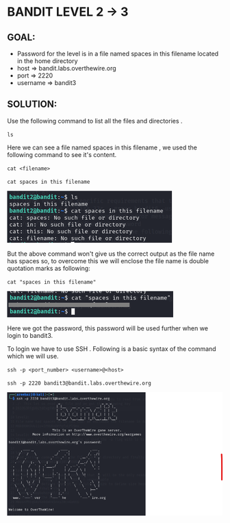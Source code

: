 # BANDIT LEVEL 2 -> 3


## GOAL:

- Password for the level is in a file named spaces in this filename located in the home directory
- host => bandit.labs.overthewire.org
- port => 2220
- username => bandit3

## SOLUTION:

Use the following command to list all the files and directories .

`ls`

Here we can see a file named spaces in this filename , we used the following command to see it's content.

`cat <filename>`

`cat spaces in this filename `

![bandit3.1](./images/Bandit3.1.png "Bandit3.1")

But the above command won't give us the correct output as the file name has spaces so, to overcome this we will enclose the file name is double quotation marks as following:

`cat "spaces in this filename"`

![bandit3.2](./images/Bandit3.2.png "Bandit3.2")

Here we got the password, this password will be used further when we login to bandit3.

To login we have to use SSH . Following is a basic syntax of the command which we will use.

`ssh -p <port_number> <username>@<host>`

`ssh -p 2220 bandit3@bandit.labs.overthewire.org`

![bandit3.3](./images/Bandit3.3.png "Bandit3.3")
